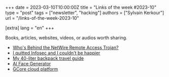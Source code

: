 +++
date = 2023-03-10T10:00:00Z
title = "Links of the week #2023-10"
type = "post"
tags = ["newsletter", "hacking"]
authors = ["Sylvain Kerkour"]
url = "/links-of-the-week-2023-10"

[extra]
lang = "en"
+++



Books, articles, websites, videos, or audios worth sharing.


* [Who's Behind the NetWire Remote Access Trojan?](https://krebsonsecurity.com/2023/03/whos-behind-the-netwire-remote-access-trojan/)
* [I quitted Infosec and I couldn't be happier](https://paulsec.github.io/posts/i-quitted-infosec/)
* [My 40-liter backpack travel guide](https://vitalik.ca/general/2022/06/20/backpack.html)
* [AI Face Generator](https://thispersondoesnotexist.xyz)
* [GCore cloud platform](https://gcore.com/)
